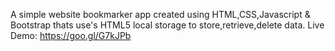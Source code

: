 A simple website bookmarker app created using HTML,CSS,Javascript & Bootstrap thats use's HTML5 local storage to store,retrieve,delete data.
Live Demo: https://goo.gl/G7kJPb
